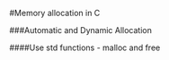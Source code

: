 #Memory allocation in C

###Automatic and Dynamic Allocation

####Use std functions - malloc and free
